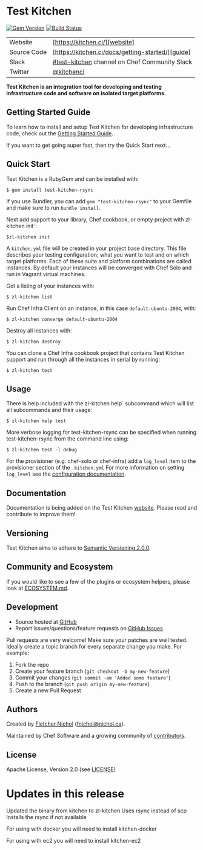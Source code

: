 # Test Kitchen

[![Gem Version](https://badge.fury.io/rb/test-kitchen.svg)](http://badge.fury.io/rb/test-kitchen)
[![Build Status](https://dev.azure.com/test-kitchen/test-kitchen/_apis/build/status/test-kitchen.test-kitchen?branchName=master)](https://dev.azure.com/test-kitchen/test-kitchen/_build/latest?definitionId=6&branchName=master)

|             |                                                                                 |
| ----------- | --------------------------------------------------------------------------------|
| Website     | [https://kitchen.ci/][website]													|
| Source Code | [https://kitchen.ci/docs/getting-started/][guide]								|
| Slack       | [#test-kitchen][slack] channel on Chef Community Slack	|
| Twitter     | [@kitchenci][twitter]															|

**Test Kitchen is an integration tool for developing and testing infrastructure code and software on isolated target platforms.**

## Getting Started Guide

To learn how to install and setup Test Kitchen for developing infrastructure
code, check out the [Getting Started Guide][guide].

If you want to get going super fast, then try the Quick Start next...

## Quick Start

Test Kitchen is a RubyGem and can be installed with:

```
$ gem install test-kitchen-rsync
```

If you use Bundler, you can add `gem "test-kitchen-rsync"` to your Gemfile and make
sure to run `bundle install`.

Next add support to your library, Chef cookbook, or empty project with zl-kitchen init`:

```
$zl-kitchen init
```

A `kitchen.yml` file will be created in your project base directory. This file
describes your testing configuration; what you want to test and on which target
platforms. Each of these suite and platform combinations are called instances.
By default your instances will be converged with Chef Solo and run in Vagrant
virtual machines.

Get a listing of your instances with:

```
$ zl-kitchen list
```

Run Chef Infra Client on an instance, in this case `default-ubuntu-2004`, with:

```
$ zl-kitchen converge default-ubuntu-2004
```

Destroy all instances with:

```
$ zl-kitchen destroy
```

You can clone a Chef Infra cookbook project that contains Test Kitchen support and
run through all the instances in serial by running:

```
$ zl-kitchen test
```

## Usage

There is help included with the  zl-kitchen help` subcommand which will list all
subcommands and their usage:

```
$ zl-kitchen help test
```

More verbose logging for test-kitchen-rsync can be specified when running test-kitchen-rsync from the command line using:

```
$ zl-kitchen test -l debug
```

For the provisioner (e.g. chef-solo or chef-infra) add a `log_level` item to the provisioner section of the `.kitchen.yml`
For more information on setting `log_level` see the [configuration documentation](https://kitchen.ci/docs/reference/configuration/).

## Documentation

Documentation is being added on the Test Kitchen [website][website]. Please
read and contribute to improve them!

## Versioning

Test Kitchen aims to adhere to [Semantic Versioning 2.0.0][semver].

## Community and Ecosystem

If you would like to see a few of the plugins or ecosystem helpers, please look at [ECOSYSTEM.md][ecosystem].

## Development

* Source hosted at [GitHub][repo]
* Report issues/questions/feature requests on [GitHub Issues][issues]

Pull requests are very welcome! Make sure your patches are well tested.
Ideally create a topic branch for every separate change you make. For
example:

1. Fork the repo
2. Create your feature branch (`git checkout -b my-new-feature`)
3. Commit your changes (`git commit -am 'Added some feature'`)
4. Push to the branch (`git push origin my-new-feature`)
5. Create a new Pull Request

## Authors

Created by [Fletcher Nichol][fnichol] (<fnichol@nichol.ca>).

Maintained by Chef Software and a growing community of [contributors][contributors].

## License

Apache License, Version 2.0 (see [LICENSE][license])

[contributors]: https://github.com/test-kitchen/test-kitchen/graphs/contributors
[ecosystem]: https://github.com/test-kitchen/test-kitchen/blob/master/ECOSYSTEM.md
[fnichol]: https://github.com/fnichol
[guide]: https://kitchen.ci/docs/getting-started/introduction/
[issues]: https://github.com/test-kitchen/test-kitchen/issues
[license]: https://github.com/test-kitchen/test-kitchen/blob/master/LICENSE
[repo]: https://github.com/test-kitchen/test-kitchen
[semver]: http://semver.org/
[slack]: https://chefcommunity.slack.com/messages/testkitchen/details/
[twitter]: https://twitter.com/kitchenci
[website]: https://kitchen.ci/


# Updates in this release
Updated the binary from kitchen to zl-kitchen
Uses rsync instead of scp
Installs the rsync if not available

For using with docker you will need to install 
kitchen-docker

For using with ec2 you will need to install 
kitchen-ec2